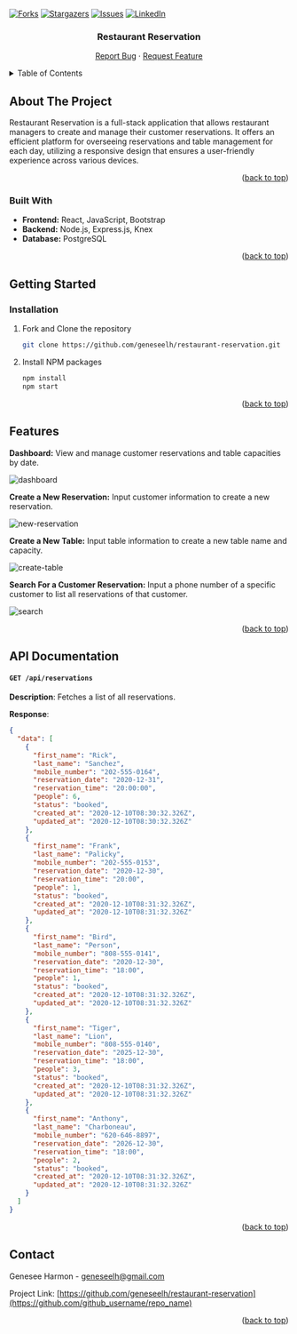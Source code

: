 <a name="readme-top"></a>

[![Forks][forks-shield]][forks-url]
[![Stargazers][stars-shield]][stars-url]
[![Issues][issues-shield]][issues-url]
[![LinkedIn][linkedin-shield]][linkedin-url]

<div align="center">
<h3 align="center">Restaurant Reservation</h3>

  <p align="center">
    <a href="https://github.com/geneseelh/restaurant-reservation/issues">Report Bug</a>
    ·
    <a href="https://github.com/geneseelh/restaurant-reservation/issues">Request Feature</a>
  </p>
</div>

<!-- TABLE OF CONTENTS -->
<details>
  <summary>Table of Contents</summary>
  <ol>
    <li>
      <a href="#about-the-project">About The Project</a>
      <ul>
        <li><a href="#built-with">Built With</a></li>
      </ul>
    </li>
    <li>
      <a href="#getting-started">Getting Started</a>
      <ul>
        <li><a href="#installation">Installation</a></li>
      </ul>
    </li>
    <li><a href="#features">Features</a></li>
    <li><a href="#api-documentation">API Documentation</a></li>
    <li><a href="#contact">Contact</a></li>
  </ol>
</details>

## About The Project

Restaurant Reservation is a full-stack application that allows restaurant managers to create and manage their customer reservations. It offers an efficient platform for overseeing reservations and table management for each day, utilizing a responsive design that ensures a user-friendly experience across various devices.

<p align="right">(<a href="#readme-top">back to top</a>)</p>

### Built With

- **Frontend:** React, JavaScript, Bootstrap
- **Backend:** Node.js, Express.js, Knex
- **Database:** PostgreSQL

<p align="right">(<a href="#readme-top">back to top</a>)</p>

## Getting Started

### Installation

1. Fork and Clone the repository
   ```sh
   git clone https://github.com/geneseelh/restaurant-reservation.git
   ```
2. Install NPM packages
   ```sh
   npm install
   npm start
   ```
   <p align="right">(<a href="#readme-top">back to top</a>)</p>

## Features

**Dashboard:** View and manage customer reservations and table capacities by date.

<!-- screenshot of dashboard -->

![dashboard](https://github.com/geneseelh/restaurant-reservation/assets/129642269/986531ea-febe-4f2e-b282-3e9dd2431103)

**Create a New Reservation:** Input customer information to create a new reservation.

<!-- screenshot of new reservation form -->

![new-reservation](https://github.com/geneseelh/restaurant-reservation/assets/129642269/e39effb8-2b2e-414c-846d-a4d3456ed6b6)

**Create a New Table:** Input table information to create a new table name and capacity.

<!-- screenshot of new table form -->

![create-table](https://github.com/geneseelh/restaurant-reservation/assets/129642269/906ffc2a-3198-462c-836a-b8a645abf263)

**Search For a Customer Reservation:** Input a phone number of a specific customer to list all reservations of that customer.

<!-- screenshot of search page -->

![search](https://github.com/geneseelh/restaurant-reservation/assets/129642269/096525a8-23c2-42e2-b0cd-47a669c920a5)

<p align="right">(<a href="#readme-top">back to top</a>)</p>

## API Documentation

#### `GET /api/reservations`

**Description**: Fetches a list of all reservations.

**Response**:

```json
{
  "data": [
    {
      "first_name": "Rick",
      "last_name": "Sanchez",
      "mobile_number": "202-555-0164",
      "reservation_date": "2020-12-31",
      "reservation_time": "20:00:00",
      "people": 6,
      "status": "booked",
      "created_at": "2020-12-10T08:30:32.326Z",
      "updated_at": "2020-12-10T08:30:32.326Z"
    },
    {
      "first_name": "Frank",
      "last_name": "Palicky",
      "mobile_number": "202-555-0153",
      "reservation_date": "2020-12-30",
      "reservation_time": "20:00",
      "people": 1,
      "status": "booked",
      "created_at": "2020-12-10T08:31:32.326Z",
      "updated_at": "2020-12-10T08:31:32.326Z"
    },
    {
      "first_name": "Bird",
      "last_name": "Person",
      "mobile_number": "808-555-0141",
      "reservation_date": "2020-12-30",
      "reservation_time": "18:00",
      "people": 1,
      "status": "booked",
      "created_at": "2020-12-10T08:31:32.326Z",
      "updated_at": "2020-12-10T08:31:32.326Z"
    },
    {
      "first_name": "Tiger",
      "last_name": "Lion",
      "mobile_number": "808-555-0140",
      "reservation_date": "2025-12-30",
      "reservation_time": "18:00",
      "people": 3,
      "status": "booked",
      "created_at": "2020-12-10T08:31:32.326Z",
      "updated_at": "2020-12-10T08:31:32.326Z"
    },
    {
      "first_name": "Anthony",
      "last_name": "Charboneau",
      "mobile_number": "620-646-8897",
      "reservation_date": "2026-12-30",
      "reservation_time": "18:00",
      "people": 2,
      "status": "booked",
      "created_at": "2020-12-10T08:31:32.326Z",
      "updated_at": "2020-12-10T08:31:32.326Z"
    }
  ]
}
```

<p align="right">(<a href="#readme-top">back to top</a>)</p>

## Contact

Genesee Harmon - geneseelh@gmail.com

Project Link: [https://github.com/geneseelh/restaurant-reservation](https://github.com/github_username/repo_name)

<p align="right">(<a href="#readme-top">back to top</a>)</p>

<!-- MARKDOWN LINKS & IMAGES -->

[forks-shield]: https://img.shields.io/github/forks/geneseelh/restaurant-reservation.svg?style=for-the-badge
[forks-url]: https://github.com/geneseelh/restaurant-reservation/forks
[stars-shield]: https://img.shields.io/github/stars/geneseelh/restaurant-reservation.svg?style=for-the-badge
[stars-url]: https://github.com/geneseelh/restaurant-reservation/stargazers
[issues-shield]: https://img.shields.io/github/issues/geneseelh/restaurant-reservation.svg?style=for-the-badge
[issues-url]: https://github.com/geneseelh/restaurant-reservation/issues
[linkedin-shield]: https://img.shields.io/badge/-LinkedIn-black.svg?style=for-the-badge&logo=linkedin&colorB=555
[linkedin-url]: https://linkedin.com/in/genesee-harmon
